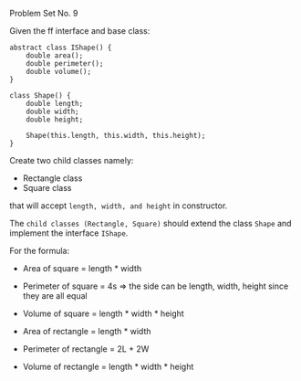 Problem Set No. 9

Given the ff interface and base class:

```
abstract class IShape() {
    double area();
    double perimeter();
    double volume();
}

class Shape() {
    double length;
    double width;
    double height;

    Shape(this.length, this.width, this.height);
}
```

Create two child classes namely:
- Rectangle class
- Square class

that will accept `length, width, and height` in constructor.

The `child classes (Rectangle, Square)` should extend the class `Shape` and implement the interface `IShape`.

For the formula:

- Area of square = length * width
- Perimeter of square = 4s => the side can be length, width, height since they are all equal
- Volume of square = length * width * height

- Area of rectangle = length * width
- Perimeter of rectangle = 2L + 2W
- Volume of rectangle = length * width * height